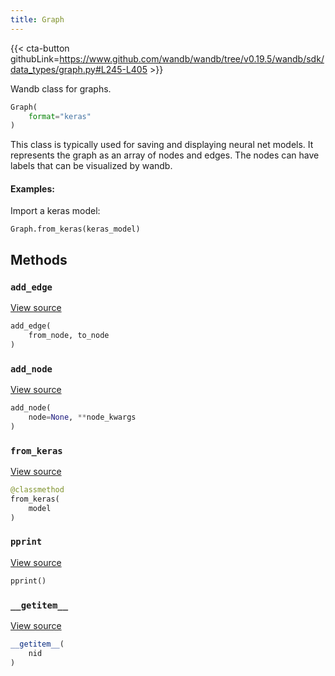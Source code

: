 ```yaml
---
title: Graph
---
```


{{< cta-button githubLink=https://www.github.com/wandb/wandb/tree/v0.19.5/wandb/sdk/data_types/graph.py#L245-L405 >}}

Wandb class for graphs.

```python
Graph(
    format="keras"
)
```

This class is typically used for saving and displaying neural net models.  It
represents the graph as an array of nodes and edges.  The nodes can have
labels that can be visualized by wandb.

#### Examples:

Import a keras model:

```
Graph.from_keras(keras_model)
```

## Methods

### `add_edge`

[View source](https://www.github.com/wandb/wandb/tree/v0.19.5/wandb/sdk/data_types/graph.py#L330-L334)

```python
add_edge(
    from_node, to_node
)
```

### `add_node`

[View source](https://www.github.com/wandb/wandb/tree/v0.19.5/wandb/sdk/data_types/graph.py#L318-L328)

```python
add_node(
    node=None, **node_kwargs
)
```

### `from_keras`

[View source](https://www.github.com/wandb/wandb/tree/v0.19.5/wandb/sdk/data_types/graph.py#L336-L366)

```python
@classmethod
from_keras(
    model
)
```

### `pprint`

[View source](https://www.github.com/wandb/wandb/tree/v0.19.5/wandb/sdk/data_types/graph.py#L312-L316)

```python
pprint()
```

### `__getitem__`

[View source](https://www.github.com/wandb/wandb/tree/v0.19.5/wandb/sdk/data_types/graph.py#L309-L310)

```python
__getitem__(
    nid
)
```
